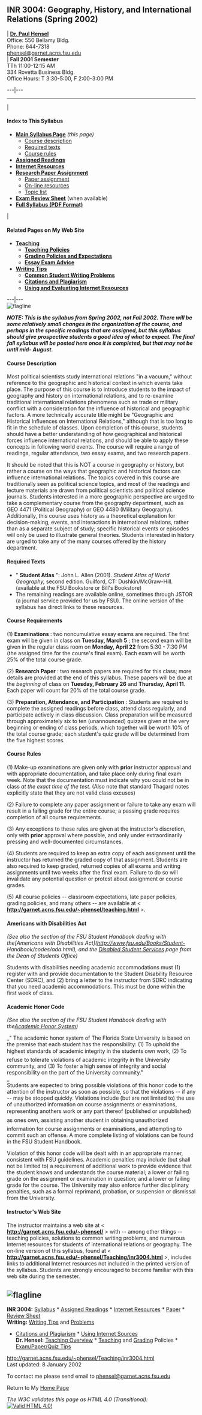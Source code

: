 ## INR 3004: Geography, History, and International Relations (Spring 2002)

|  **[Dr. Paul Hensel](../index.html)**  
Office: 550 Bellamy Bldg.  
Phone: 644-7318  
[phensel@garnet.acns.fsu.edu](mailto:phensel@garnet.acns.fsu.edu)  
|  **Fall 2001 Semester**  
TTh 11:00-12:15 AM  
334 Rovetta Business Bldg.  
Office Hours: T 3:30-5:00, F 2:00-3:00 PM  
  
---|---  
  

* * *  
  
|

#### Index to This Syllabus

  * **[Main Syllabus Page](inr3004.html)** _(this page)_
    * [Course description](inr3004.html#course)
    * [Required texts](inr3004.html#require)
    * [Course rules](inr3004.html#rules)
  * **[Assigned Readings](inr3004a.html)**
  * **[Internet Resources](inr3004r.html)**
  * **[Research Paper Assignment](inr3004p.html)**
    * [Paper assignment](inr3004p.html#topic)
    * [On-line resources](inr3004p.html#sources)
    * [Topic list](inr3004p.html#topics)
  * **[Exam Review Sheet](inr3004s.pdf)** (when available) 
  * **[Full Syllabus (PDF Format)](inr3004.pdf)**   
  

|

#### Related Pages on My Web Site

  * [**Teaching**](../teaching.html)
    * [**Teaching Policies**](../policies.html)
    * [**Grading Policies and Expectations**](../grading.html)
    * [**Essay Exam Advice**](../examtips.html)
  * [**Writing Tips**](../writing.html)
    * [**Common Student Writing Problems**](../problems.html)
    * [**Citations and Plagiarism**](../citation.html)
    * [**Using and Evaluating Internet Resources**](../internet.html) 
  
  
---|---  
![flagline](../Images/flagline.gif)  
  
  
  
**_NOTE: This is the syllabus from Spring 2002, not Fall 2002. There will be
some relatively small changes in the organization of the course, and perhaps
in the specific readings that are assigned, but this syllabus should give
prospective students a good idea of what to expect. The final fall syllabus
will be posted here once it is completed, but that may not be until mid-
August._**

#### Course Description

Most political scientists study international relations "in a vacuum," without
reference to the geographic and historical context in which events take place.
The purpose of this course is to introduce students to the impact of geography
and history on international relations, and to re-examine traditional
international relations phenomena such as trade or military conflict with a
consideration for the influence of historical and geographic factors. A more
technically accurate title might be "Geographic and Historical Influences on
International Relations," although that is too long to fit in the schedule of
classes. Upon completion of this course, students should have a better
understanding of how geographical and historical forces influence
international relations, and should be able to apply these concepts in
following world events. The course will require a range of readings, regular
attendance, two essay exams, and two research papers.  
  
It should be noted that this is NOT a course in geography or history, but
rather a course on the ways that geographic and historical factors can
influence international relations. The topics covered in this course are
traditionally seen as political science topics, and most of the readings and
lecture materials are drawn from political scientists and political science
journals. Students interested in a more geographic perspective are urged to
take a complementary course from the geography department, such as GEO 4471
(Political Geography) or GEO 4480 (Military Geography). Additionally, this
course uses history as a theoretical explanation for decision-making, events,
and interactions in international relations, rather than as a separate subject
of study; specific historical events or episodes will only be used to
illustrate general theories. Students interested in history are urged to take
any of the many courses offered by the history department.  
  

#### Required Texts

* " **Student Atlas** ": John L. Allen (2001). _Student Atlas of World Geography,_ second edition. Guilford, CT: Dushkin/McGraw-Hill. (available at the FSU Bookstore or Bill's Bookstore)  
* The remaining readings are available online, sometimes through JSTOR (a journal service provided for us by FSU). The online version of the syllabus has direct links to these resources.  

  
  

#### Course Requirements

(1) **Examinations** : two noncumulative essay exams are required. The first
exam will be given in class on **Tuesday, March 5** ; the second exam will be
given in the regular class room on **Monday, April 22** from 5:30 - 7:30 PM
(the assigned time for the course's final exam). Each exam will be worth 25%
of the total course grade.  
  
(2) **Research Paper** : two research papers are required for this class; more
details are provided at the end of this syllabus. These papers will be due at
the _beginning_ of class on **Tuesday, February 26** and **Thursday, April
11**. Each paper will count for 20% of the total course grade.  
  
(3) **Preparation, Attendance, and Participation** : Students are required to
complete the assigned readings before class, attend class regularly, and
participate actively in class discussion. Class preparation will be measured
through approximately six to ten (unannounced) quizzes given at the very
beginning or ending of class periods, which together will be worth 10% of the
total course grade; each student's quiz grade will be determined from the five
highest scores.  
  

#### Course Rules

(1) Make-up examinations are given only with **prior** instructor approval and
with appropriate documentation, and take place only during final exam week.
Note that the documentation must indicate why you could not be in class _at
the exact time of the test_. (Also note that standard Thagard notes explicitly
state that they are not valid class excuses)  
  
(2) Failure to complete any paper assignment or failure to take any exam will
result in a failing grade for the entire course; a passing grade requires
completion of all course requirements.  
  
(3) Any exceptions to these rules are given at the instructor's discretion,
only with **prior** approval where possible, and only under extraordinarily
pressing and well-documented circumstances.  
  
(4) Students are required to keep an extra copy of each assignment until the
instructor has returned the graded copy of that assignment. Students are also
required to keep graded, returned copies of all exams and writing assignments
until two weeks after the final exam. Failure to do so will invalidate any
potential question or protest about assignment or course grades.  
  
(5) All course policies -- classroom expectations, late paper policies,
grading policies, and many others -- are available at  <
**http://garnet.acns.fsu.edu/~phensel/teaching.html** >.  
  

#### Americans with Disabilities Act

_(See also the section of the FSU Student Handbook dealing with the[Americans
with Disabilities Act](http://www.fsu.edu/Books/Student-
Handbook/codes/ada.html), and the [Disabled Student
Services](http://www.fsu.edu/~staffair/dean/disable.html) page from the Dean
of Students Office)_  
  
Students with disabilities needing academic accommodations must (1) register
with and provide documentation to the Student Disability Resource Center
(SDRC), and (2) bring a letter to the instructor from SDRC indicating that you
need academic accommodations. This must be done within the first week of
class.  

  
  

#### Academic Honor Code

_(See also the section of the FSU Student Handbook dealing with the[Academic
Honor System](http://www.fsu.edu/Books/Student-Handbook/codes/honor.html))_  
  
_" The academic honor system of The Florida State University is based on the
premise that each student has the responsibility: (1) To uphold the highest
standards of academic integrity in the students own work, (2) To refuse to
tolerate violations of academic integrity in the University community, and (3)
To foster a high sense of integrity and social responsibility on the part of
the University community."  
_  
Students are expected to bring possible violations of this honor code to the
attention of the instructor as soon as possible, so that the violations -- if
any -- may be stopped quickly. Violations include (but are not limited to) the
use of unauthorized information on course assignments or examinations,
representing anothers work or any part thereof (published or unpublished) as
ones own, assisting another student in obtaining unauthorized information for
course assignments or examinations, and attempting to commit such an offense.
A more complete listing of violations can be found in the FSU Student
Handbook.  
  
Violation of this honor code will be dealt with in an appropriate manner,
consistent with FSU guidelines. Academic penalties may include (but shall not
be limited to) a requirement of additional work to provide evidence that the
student knows and understands the course material; a lower or failing grade on
the assignment or examination in question; and a lower or failing grade for
the course. The University may also enforce further disciplinary penalties,
such as a formal reprimand, probation, or suspension or dismissal from the
University.  

  
  

#### Instructor's Web Site

The instructor maintains a web site at <
**http://garnet.acns.fsu.edu/~phensel/** > with -- among other things --
teaching policies, solutions to common writing problems, and numerous Internet
resources for students of international relations or geography. The on-line
version of this syllabus, found at <
**http://garnet.acns.fsu.edu/~phensel/Teaching/inr3004.html** >, includes
links to additional Internet resources not included in the printed version of
the syllabus. Students are strongly encouraged to become familiar with this
web site during the semester.  

  
  
![flagline](../Images/flagline.gif)  
---  
  
**INR 3004:** [Syllabus](inr3004.html) * [Assigned Readings](inr3004a.html) *
[Internet Resources](inr3004r.html) * [Paper](inr3004p.html) * [Review
Sheet](inr3004s.pdf)  
**Writing:** [Writing Tips](../writing.html) and [Problems](../problems.html)
* [Citations and Plagiarism](../citation.html) * [Using Internet
Sources](../internet.html)  
**Dr. Hensel:** [Teaching Overview](../teaching.html) *
[Teaching](../policies.html) and [Grading](../grading.html) Policies *
[Exam/Paper/Quiz Tips](../examtips.html)  
  
  
http://garnet.acns.fsu.edu/~phensel/Teaching/inr3004.html  
Last updated: 8 January 2002  
  
To contact me please send email to
[phensel@garnet.acns.fsu.edu](mailto:phensel@garnet.acns.fsu.edu)  
  
Return to My [Home Page](index.html)  
  
_The W3C validates this page as HTML 4.0 (Transitional):_  
[ ![Valid HTML
4.0!](../Images/valid40.gif)](http://validator.w3.org/check/referer)

